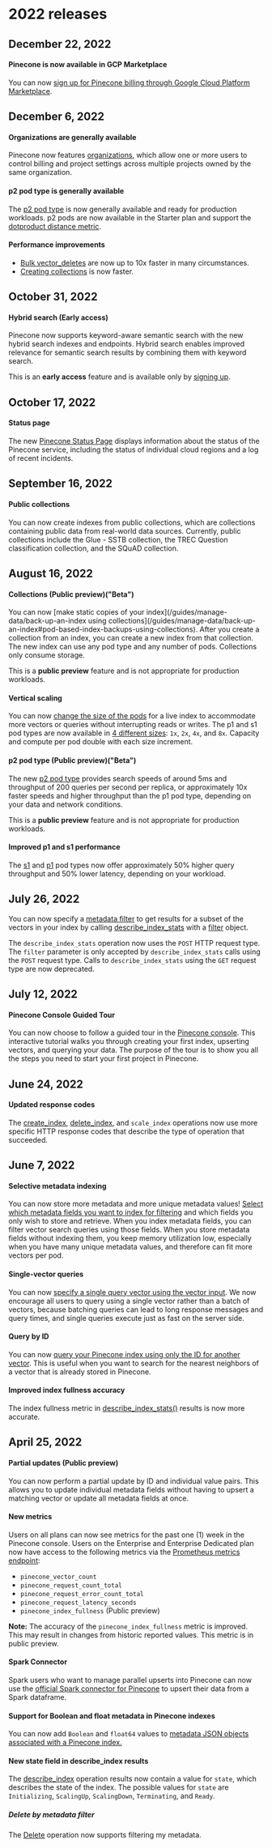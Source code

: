# 2022 releases

## December 22, 2022

#### Pinecone is now available in GCP Marketplace

You can now [sign up for Pinecone billing through Google Cloud Platform Marketplace](/guides/organizations/manage-billing/setting-up-billing-through-gcp-marketplace).

## December 6, 2022

#### Organizations are generally available

Pinecone now features [organizations](/guides/organizations/understanding-organizations), which allow one or more users to control billing and project settings across multiple projects owned by the same organization.

#### p2 pod type is generally available

The [p2 pod type](/guides/index-data/indexing-overview#p2-pods) is now generally available and ready for production workloads. p2 pods are now available in the Starter plan and support the [dotproduct distance metric](/guides/index-data/create-an-index#dotproduct).

#### Performance improvements

* [Bulk vector\_deletes](/guides/index-data/upsert-data/#deleting-vectors) are now up to 10x faster in many circumstances.
* [Creating collections](/guides/manage-data/back-up-an-index) is now faster.

## October 31, 2022

#### Hybrid search (Early access)

Pinecone now supports keyword-aware semantic search with the new hybrid search indexes and endpoints. Hybrid search enables improved relevance for semantic search results by combining them with keyword search.

This is an **early access** feature and is available only by [signing up](https://www.pinecone.io/hybrid-search-early-access/).

## October 17, 2022

#### Status page

The new [Pinecone Status Page](https://status.pinecone.io/) displays information about the status of the Pinecone service, including the status of individual cloud regions and a log of recent incidents.

## September 16, 2022

#### Public collections

You can now create indexes from public collections, which are collections containing public data from real-world data sources. Currently, public collections include the Glue - SSTB collection, the TREC Question classification collection, and the SQuAD collection.

## August 16, 2022

#### Collections (Public preview)("Beta")

You can now \[make static copies of your index]\(/guides/manage-data/back-up-an-index using collections]\(/guides/manage-data/back-up-an-index#pod-based-index-backups-using-collections). After you create a collection from an index, you can create a new index from that collection. The new index can use any pod type and any number of pods. Collections only consume storage.

This is a **public preview** feature and is not appropriate for production workloads.

#### Vertical scaling

You can now [change the size of the pods](/guides/indexes/pods/scale-pod-based-indexes#increase-pod-size) for a live index to accommodate more vectors or queries without interrupting reads or writes. The p1 and s1 pod types are now available in [4 different sizes](/guides/index-data/indexing-overview/#pods-pod-types-and-pod-sizes): `1x`, `2x`, `4x`, and `8x`. Capacity and compute per pod double with each size increment.

#### p2 pod type (Public preview)("Beta")

The new [p2 pod type](/guides/index-data/indexing-overview/#p2-pods) provides search speeds of around 5ms and throughput of 200 queries per second per replica, or approximately 10x faster speeds and higher throughput than the p1 pod type, depending on your data and network conditions.

This is a **public preview** feature and is not appropriate for production workloads.

#### Improved p1 and s1 performance

The [s1](/guides/index-data/indexing-overview/#s1-pods) and [p1](/guides/index-data/indexing-overview/#p1-pods) pod types now offer approximately 50% higher query throughput and 50% lower latency, depending on your workload.

## July 26, 2022

You can now specify a [metadata filter](/guides/index-data/indexing-overview#metadata/) to get results for a subset of the vectors in your index by calling [describe\_index\_stats](/reference/api/2024-07/control-plane/describe_index) with a [filter](/reference/api/2024-07/control-plane/describe_index#!path=filter\&t=request) object.

The `describe_index_stats` operation now uses the `POST` HTTP request type. The `filter` parameter is only accepted by `describe_index_stats` calls using the `POST` request type. Calls to `describe_index_stats` using the `GET` request type are now deprecated.

## July 12, 2022

#### Pinecone Console Guided Tour

You can now choose to follow a guided tour in the [Pinecone console](https://app.pinecone.io). This interactive tutorial walks you through creating your first index, upserting vectors, and querying your data. The purpose of the tour is to show you all the steps you need to start your first project in Pinecone.

## June 24, 2022

#### Updated response codes

The [create\_index](/reference/api/2024-07/control-plane/create_index), [delete\_index](/reference/api/2024-07/control-plane/delete_index), and `scale_index` operations now use more specific HTTP response codes that describe the type of operation that succeeded.

## June 7, 2022

#### Selective metadata indexing

You can now store more metadata and more unique metadata values! [Select which metadata fields you want to index for filtering](/guides/indexes/pods/manage-pod-based-indexes#selective-metadata-indexing) and which fields you only wish to store and retrieve. When you index metadata fields, you can filter vector search queries using those fields. When you store metadata fields without indexing them, you keep memory utilization low, especially when you have many unique metadata values, and therefore can fit more vectors per pod.

#### Single-vector queries

You can now [specify a single query vector using the vector input](/reference/api/2024-07/data-plane/query/#!path=vector\&t=request). We now encourage all users to query using a single vector rather than a batch of vectors, because batching queries can lead to long response messages and query times, and single queries execute just as fast on the server side.

#### Query by ID

You can now [query your Pinecone index using only the ID for another vector](/reference/api/2024-07/data-plane/query/#!path=id\&t=request). This is useful when you want to search for the nearest neighbors of a vector that is already stored in Pinecone.

#### Improved index fullness accuracy

The index fullness metric in [describe\_index\_stats()](/reference/api/2024-07/control-plane/describe_index#!c=200\&path=indexFullness\&t=response) results is now more accurate.

## April 25, 2022

#### Partial updates (Public preview)

You can now perform a partial update by ID and individual value pairs. This allows you to update individual metadata fields without having to upsert a matching vector or update all metadata fields at once.

#### New metrics

Users on all plans can now see metrics for the past one (1) week in the Pinecone console. Users on the Enterprise and Enterprise Dedicated plan now have access to the following metrics via the [Prometheus metrics endpoint](/guides/production/monitoring/):

* `pinecone_vector_count`
* `pinecone_request_count_total`
* `pinecone_request_error_count_total`
* `pinecone_request_latency_seconds`
* `pinecone_index_fullness` (Public preview)

**Note:** The accuracy of the `pinecone_index_fullness` metric is improved. This may result in changes from historic reported values. This metric is in public preview.

#### Spark Connector

Spark users who want to manage parallel upserts into Pinecone can now use the [official Spark connector for Pinecone](https://github.com/pinecone-io/spark-pinecone#readme) to upsert their data from a Spark dataframe.

#### Support for Boolean and float metadata in Pinecone indexes

You can now add `Boolean` and `float64` values to [metadata JSON objects associated with a Pinecone index.](/guides/index-data/indexing-overview#metadata)

#### New state field in describe\_index results

The [describe\_index](/reference/api/2024-07/control-plane/describe_index/) operation results now contain a value for `state`, which describes the state of the index. The possible values for `state` are `Initializing`, `ScalingUp`, `ScalingDown`, `Terminating`, and `Ready`.

##### Delete by metadata filter

The [Delete](/reference/api/2024-07/data-plane/delete/) operation now supports filtering my metadata.
